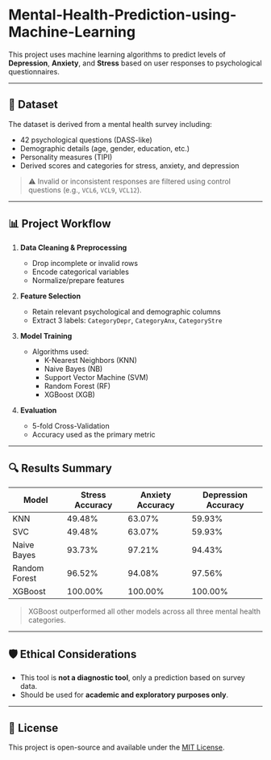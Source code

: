 # Mental-Health-Prediction-using-Machine-Learning

This project uses machine learning algorithms to predict levels of **Depression**, **Anxiety**, and **Stress** based on user responses to psychological questionnaires.

---

## 📁 Dataset

The dataset is derived from a mental health survey including:
- 42 psychological questions (DASS-like)
- Demographic details (age, gender, education, etc.)
- Personality measures (TIPI)
- Derived scores and categories for stress, anxiety, and depression

> ⚠️ Invalid or inconsistent responses are filtered using control questions (e.g., `VCL6`, `VCL9`, `VCL12`).

---

## 📊 Project Workflow

1. **Data Cleaning & Preprocessing**
   - Drop incomplete or invalid rows
   - Encode categorical variables
   - Normalize/prepare features

2. **Feature Selection**
   - Retain relevant psychological and demographic columns
   - Extract 3 labels: `CategoryDepr`, `CategoryAnx`, `CategoryStre`

3. **Model Training**
   - Algorithms used:
     - K-Nearest Neighbors (KNN)
     - Naive Bayes (NB)
     - Support Vector Machine (SVM)
     - Random Forest (RF)
     - XGBoost (XGB)

4. **Evaluation**
   - 5-fold Cross-Validation
   - Accuracy used as the primary metric

---

## 🔍 Results Summary

| Model        | Stress Accuracy | Anxiety Accuracy | Depression Accuracy |
|--------------|-----------------|------------------|----------------------|
| KNN          | 49.48%          | 63.07%           | 59.93%               |
| SVC          | 49.48%          | 63.07%           | 59.93%               |
| Naive Bayes  | 93.73%          | 97.21%           | 94.43%               |
| Random Forest| 96.52%          | 94.08%           | 97.56%               |
| XGBoost      | 100.00%         | 100.00%          | 100.00%              |

>  XGBoost outperformed all other models across all three mental health categories.

---

## 🛡️ Ethical Considerations

- This tool is **not a diagnostic tool**, only a prediction based on survey data.
- Should be used for **academic and exploratory purposes only**.

---

## 📜 License

This project is open-source and available under the [MIT License](LICENSE).
